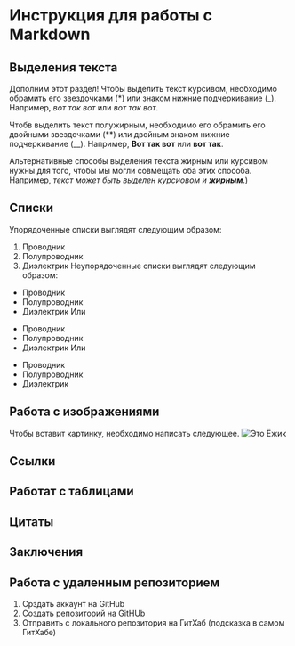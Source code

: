 # Инструкция для работы с Markdown

## Выделения текста

Дополним этот раздел!
Чтобы выделить текст курсивом, необходимо обрамить его звездочками (*) или знаком нижние подчеркивание (_). Например, *вот так вот* или _вот так вот_.

Чтобв выделить текст полужирным, необходимо его обрамить его двойными звездочками (**) или двойным знаком нижние подчеркивание (__). Например, **Вот так вот** или __вот так__.

Альтернативные способы выделения текста жирным или курсивом нужны для того, чтобы мы могли совмещать оба этих способа. Например, _текст может быть выделен курсиовом и **жирным**_.)


## Списки

Упорядоченные списки выглядят следующим образом:

1.	Проводник
2.	Полупроводник
3.	Диэлектрик
Неупорядоченные списки выглядят следующим образом:

* Проводник
* Полупроводник
* Диэлектрик
Или

- Проводник
- Полупроводник
- Диэлектрик
Или

+ Проводник
+ Полупроводник
+ Диэлектрик

## Работа с изображениями

Чтобы вставит картинку, необходимо написать следующее.
![Это Ёжик](Ezik.jpg)

## Ссылки

## Работат с таблицами

## Цитаты

## Заключения


## Работа с удаленным репозиторием

1. Срздать аккаунт на GitHub
2. Создать репозиторий на GitHUb
3. Отправить с локального репозитория на ГитХаб
(подсказка в самом ГитХабе)